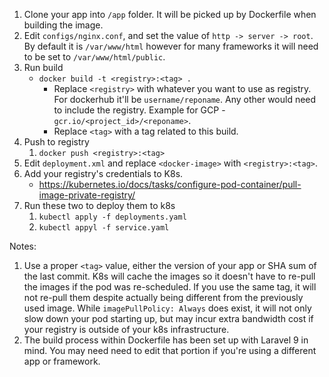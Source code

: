 1. Clone your app into `/app` folder. It will be picked up by Dockerfile when building the image.
2. Edit `configs/nginx.conf`, and set the value of `http -> server -> root`. By default it is `/var/www/html` however for many frameworks it will need to be set to `/var/www/html/public`.
3. Run build 
   - `docker build -t <registry>:<tag> .` 
     - Replace `<registry>` with whatever you want to use as registry. For dockerhub it'll be `username/reponame`. Any other would need to include the registry. Example for GCP - `gcr.io/<project_id>/<reponame>`.
     - Replace `<tag>` with a tag related to this build.
4. Push to registry
   1. `docker push <registry>:<tag>`
5. Edit `deployment.xml` and replace `<docker-image>` with `<registry>:<tag>`.
6. Add your registry's credentials to K8s.
   - https://kubernetes.io/docs/tasks/configure-pod-container/pull-image-private-registry/
7. Run these two to deploy them to k8s
   1.  `kubectl apply -f deployments.yaml`
   2.  `kubectl appyl -f service.yaml`


Notes:
1. Use a proper `<tag>` value, either the version of your app or SHA sum of the last commit. K8s will cache the images so it doesn't have to re-pull the images if the pod was re-scheduled. If you use the same tag, it will not re-pull them despite actually being different from the previously used image. While `imagePullPolicy: Always` does exist, it will not only slow down your pod starting up, but may incur extra bandwidth cost if your registry is outside of your k8s infrastructure.
2. The build process within Dockerfile has been set up with Laravel 9 in mind. You may need need to edit that portion if you're using a different app or framework.
